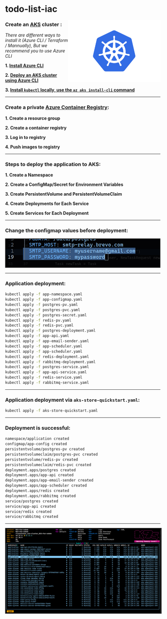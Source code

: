 # todo-list-iac

<img src="./images/Kubernetes-Logo.png" width="300" align="right">

### Create an [AKS](https://learn.microsoft.com/en-us/azure/aks/what-is-aks) cluster :

_There are different ways to install it (Azure CLI / Terraform / Mannually),_
_But we recommend you to use Azure CLI_

**1. [Install Azure CLI](https://learn.microsoft.com/en-us/cli/azure/install-azure-cli)**

**2. [Deploy an AKS cluster using Azure CLI](https://learn.microsoft.com/en-us/azure/aks/learn/quick-kubernetes-deploy-cli)**

**3. [Install `kubectl` locally, use the `az aks install-cli` command](https://learn.microsoft.com/en-us/cli/azure/aks?view=azure-cli-latest#az-aks-install-cli)**

---

### Create a private [Azure Container Registry](https://learn.microsoft.com/en-us/azure/container-registry/container-registry-get-started-azure-cli):

**1. Create a resource group**

**2. Create a container registry**

**3. Log in to registry**

**4. Push images to registry**

---

### Steps to deploy the application to AKS:

**1. Create a Namespace**

**2. Create a ConfigMap/Secret for Environment Variables**

**3. Create PersistentVolume and PersistentVolumeClaim**

**4. Create Deployments for Each Service**

**5. Create Services for Each Deployment**

---

### Change the configmap values before deployment:

<img src="./images/change_configmap.png" width="500" border='2px'>

---

### Application deployment:

```bash
kubectl apply -f app-namespace.yaml
kubectl apply -f app-configmap.yaml
kubectl apply -f postgres-pv.yaml
kubectl apply -f postgres-pvc.yaml
kubectl apply -f postgres-secret.yaml
kubectl apply -f redis-pv.yaml
kubectl apply -f redis-pvc.yaml
kubectl apply -f postgres-deployment.yaml
kubectl apply -f app-api.yaml
kubectl apply -f app-email-sender.yaml
kubectl apply -f app-scheduler.yaml
kubectl apply -f app-scheduler.yaml
kubectl apply -f redis-deployment.yaml
kubectl apply -f rabbitmq-deployment.yaml
kubectl apply -f postgres-service.yaml
kubectl apply -f app-api-service.yaml
kubectl apply -f redis-service.yaml
kubectl apply -f rabbitmq-service.yaml
```

---

### Application deployment via `aks-store-quickstart.yaml`:

```bash
kubectl apply -f aks-store-quickstart.yaml
```

---

### Deployment is successful:

```bash
namespace/application created
configmap/app-config created
persistentvolume/postgres-pv created
persistentvolumeclaim/postgres-pvc created
persistentvolume/redis-pv created
persistentvolumeclaim/redis-pvc created
deployment.apps/postgres created
deployment.apps/app-api created
deployment.apps/app-email-sender created
deployment.apps/app-scheduler created
deployment.apps/redis created
deployment.apps/rabbitmq created
service/postgres created
service/app-api created
service/redis created
service/rabbitmq created
```

---

<img src="./images/app_works.png" width="1000" border='2px'>
